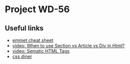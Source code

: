 # Project WD-56

## Useful links
- [emmet cheat sheet](https://docs.emmet.io/cheat-sheet/)
- [video: When to use Section vs Article vs Div in Html?](https://www.youtube.com/watch?v=swWeWesZVZU)
- [video: Sematic HTML Tags](https://www.youtube.com/watch?v=kX3TfdUqpuU)
- [css diner](https://flukeout.github.io/)

